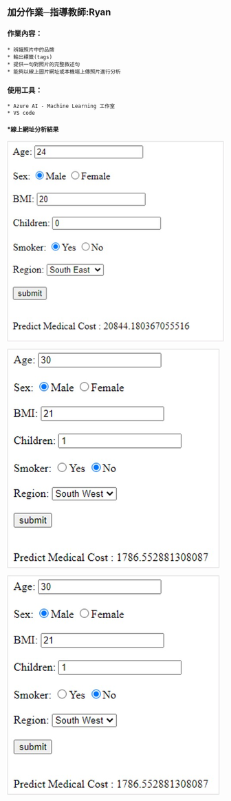 ## 加分作業─指導教師:Ryan
### 作業內容：
    * 辨識照片中的品牌
    * 輸出標籤(tags)
    * 提供一句對照片的完整敘述句
    * 能夠以線上圖片網址或本機端上傳照片進行分析
### 使用工具：
    * Azure AI - Machine Learning 工作室
    * VS code
#### *線上網址分析結果
![Alt text](https://raw.githubusercontent.com/Ya-Cing/LAT-Repo/main/2023%2005%2024(%E5%8A%A0%E5%88%86%E4%BD%9C%E6%A5%AD)/ExHW-1.jpg)

![Alt text](https://raw.githubusercontent.com/Ya-Cing/LAT-Repo/main/2023%2005%2024(%E5%8A%A0%E5%88%86%E4%BD%9C%E6%A5%AD)/ExHW-2.jpg)

![Alt text](https://raw.githubusercontent.com/Ya-Cing/LAT-Repo/main/2023%2005%2024(%E5%8A%A0%E5%88%86%E4%BD%9C%E6%A5%AD)/ExHW-2.jpg)